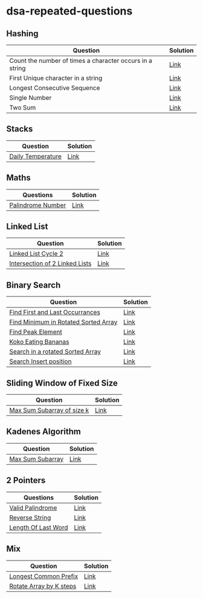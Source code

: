 # dsa-repeated-questions

## Hashing

| Question                                                 | Solution                                                     |
| -------------------------------------------------------- | ------------------------------------------------------------ |
| Count the number of times a character occurs in a string | [Link](https://github.com/SuvadeepMukherjee/dsa-repeated-questions/blob/main/Hashing/count-the-number-of-times-a-character-comes-in-a-string.md) |
| First Unique character in a string                       | [Link](https://github.com/SuvadeepMukherjee/dsa-repeated-questions/blob/main/Hashing/first-unique-character-in-string.md) |
| Longest Consecutive Sequence                             | [Link](https://github.com/SuvadeepMukherjee/dsa-repeated-questions/blob/main/Hashing/longest-consecutive-sequence.md) |
| Single Number                                            | [Link](https://github.com/SuvadeepMukherjee/dsa-repeated-questions/blob/main/Hashing/single-number.md) |
| Two Sum                                                  | [Link](https://github.com/SuvadeepMukherjee/dsa-repeated-questions/blob/main/Hashing/two-sum.md) |

## Stacks

| Question                                                     | Solution                                                     |
| ------------------------------------------------------------ | ------------------------------------------------------------ |
| [Daily Temperature](https://leetcode.com/problems/daily-temperatures/description/) | [Link](https://github.com/SuvadeepMukherjee/dsa-repeated-questions/blob/main/Stacks/daily-temperature.md) |

## Maths

| Questions             | Solution                                                     |
| --------------------- | ------------------------------------------------------------ |
| [Palindrome Number]() | [Link](https://github.com/SuvadeepMukherjee/dsa-repeated-questions/blob/main/Math/Palindrome-number.md) |

## Linked List

| Question                                                     | Solution                                                     |
| ------------------------------------------------------------ | ------------------------------------------------------------ |
| [Linked List Cycle 2](https://leetcode.com/problems/linked-list-cycle-ii/description/) | [Link](https://github.com/SuvadeepMukherjee/dsa-repeated-questions/blob/main/Linked%20List/Linked-List-Cycle-2.md) |
| [Intersection of 2 Linked Lists](https://leetcode.com/problems/intersection-of-two-linked-lists/description/) | [Link](https://github.com/SuvadeepMukherjee/dsa-repeated-questions/blob/main/Linked%20List/intersection-of-2-linked-lists.md) |

## Binary Search

| Question                                 | Solution |
| ---------------------------------------- | -------- |
| [Find First and Last Occurrances]()      | [Link]() |
| [Find Minimum in Rotated Sorted Array]() | [Link]() |
| [Find Peak Element]()                    | [Link]() |
| [Koko Eating Bananas]()                  | [Link]() |
| [Search in a rotated Sorted Array]()     | [Link]() |
| [Search Insert position]()               | [Link]() |

## Sliding Window of Fixed Size

| Question                                                     | Solution                                                     |
| ------------------------------------------------------------ | ------------------------------------------------------------ |
| [Max Sum Subarray of size k](https://www.geeksforgeeks.org/problems/max-sum-subarray-of-size-k5313/1) | [Link](https://github.com/SuvadeepMukherjee/dsa-repeated-questions/blob/main/Arrays-Strings/max-sum-subarray-of-size-k.md) |

## Kadenes Algorithm

| Question                                                     | Solution                                                     |
| ------------------------------------------------------------ | ------------------------------------------------------------ |
| [Max Sum Subarray](https://leetcode.com/problems/maximum-subarray/description/) | [Link](https://github.com/SuvadeepMukherjee/dsa-repeated-questions/blob/main/kadenes%20algorithm/max-sum-subarray.md) |

## 2 Pointers

| Questions                                                    | Solution                                                     |
| ------------------------------------------------------------ | ------------------------------------------------------------ |
| [Valid Palindrome](https://leetcode.com/problems/valid-palindrome/description/) | [Link](https://github.com/SuvadeepMukherjee/dsa-repeated-questions/blob/main/2%20pointers/valid-palindrome.md) |
| [Reverse String](https://leetcode.com/problems/reverse-string/description/) | [Link](https://github.com/SuvadeepMukherjee/dsa-repeated-questions/blob/main/2%20pointers/reverse-a-string.md) |
| [Length Of Last Word](https://leetcode.com/problems/length-of-last-word/description/) | [Link]()                                                     |

## Mix

| Question                                                     | Solution                                                     |
| ------------------------------------------------------------ | ------------------------------------------------------------ |
| [Longest Common Prefix](https://leetcode.com/problems/longest-common-prefix/) | [Link](https://github.com/SuvadeepMukherjee/dsa-repeated-questions/blob/main/mix/longest-common-prefix.md) |
| [Rotate Array by K steps]()                                  | [Link]()                                                     |

